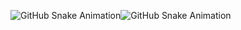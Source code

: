 ![GitHub Snake Animation](https://github.com/<your-username>/<your-repo>/blob/output/github-snake.svg)![GitHub Snake Animation](https://github.com/<your-username>/<your-repo>/blob/output/github-snake.svg)
